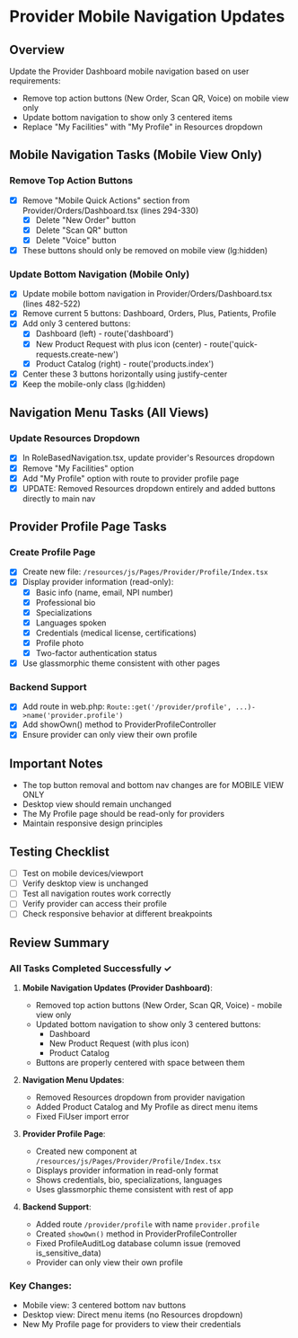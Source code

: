 # Provider Mobile Navigation Updates

## Overview
Update the Provider Dashboard mobile navigation based on user requirements:
- Remove top action buttons (New Order, Scan QR, Voice) on mobile view only
- Update bottom navigation to show only 3 centered items
- Replace "My Facilities" with "My Profile" in Resources dropdown

## Mobile Navigation Tasks (Mobile View Only)

### Remove Top Action Buttons
- [x] Remove "Mobile Quick Actions" section from Provider/Orders/Dashboard.tsx (lines 294-330)
  - [x] Delete "New Order" button
  - [x] Delete "Scan QR" button  
  - [x] Delete "Voice" button
- [x] These buttons should only be removed on mobile view (lg:hidden)

### Update Bottom Navigation (Mobile Only)
- [x] Update mobile bottom navigation in Provider/Orders/Dashboard.tsx (lines 482-522)
- [x] Remove current 5 buttons: Dashboard, Orders, Plus, Patients, Profile
- [x] Add only 3 centered buttons:
  - [x] Dashboard (left) - route('dashboard')
  - [x] New Product Request with plus icon (center) - route('quick-requests.create-new')
  - [x] Product Catalog (right) - route('products.index')
- [x] Center these 3 buttons horizontally using justify-center
- [x] Keep the mobile-only class (lg:hidden)

## Navigation Menu Tasks (All Views)

### Update Resources Dropdown
- [x] In RoleBasedNavigation.tsx, update provider's Resources dropdown
- [x] Remove "My Facilities" option
- [x] Add "My Profile" option with route to provider profile page
- [x] UPDATE: Removed Resources dropdown entirely and added buttons directly to main nav

## Provider Profile Page Tasks

### Create Profile Page
- [x] Create new file: `/resources/js/Pages/Provider/Profile/Index.tsx`
- [x] Display provider information (read-only):
  - [x] Basic info (name, email, NPI number)
  - [x] Professional bio
  - [x] Specializations
  - [x] Languages spoken
  - [x] Credentials (medical license, certifications)
  - [x] Profile photo
  - [x] Two-factor authentication status
- [x] Use glassmorphic theme consistent with other pages

### Backend Support
- [x] Add route in web.php: `Route::get('/provider/profile', ...)->name('provider.profile')`
- [x] Add showOwn() method to ProviderProfileController
- [x] Ensure provider can only view their own profile

## Important Notes
- The top button removal and bottom nav changes are for MOBILE VIEW ONLY
- Desktop view should remain unchanged
- The My Profile page should be read-only for providers
- Maintain responsive design principles

## Testing Checklist
- [ ] Test on mobile devices/viewport
- [ ] Verify desktop view is unchanged
- [ ] Test all navigation routes work correctly
- [ ] Verify provider can access their profile
- [ ] Check responsive behavior at different breakpoints

## Review Summary

### All Tasks Completed Successfully ✓

1. **Mobile Navigation Updates (Provider Dashboard)**:
   - Removed top action buttons (New Order, Scan QR, Voice) - mobile view only
   - Updated bottom navigation to show only 3 centered buttons:
     - Dashboard
     - New Product Request (with plus icon)
     - Product Catalog
   - Buttons are properly centered with space between them

2. **Navigation Menu Updates**:
   - Removed Resources dropdown from provider navigation
   - Added Product Catalog and My Profile as direct menu items
   - Fixed FiUser import error

3. **Provider Profile Page**:
   - Created new component at `/resources/js/Pages/Provider/Profile/Index.tsx`
   - Displays provider information in read-only format
   - Shows credentials, bio, specializations, languages
   - Uses glassmorphic theme consistent with rest of app

4. **Backend Support**:
   - Added route `/provider/profile` with name `provider.profile`
   - Created `showOwn()` method in ProviderProfileController
   - Fixed ProfileAuditLog database column issue (removed is_sensitive_data)
   - Provider can only view their own profile

### Key Changes:
- Mobile view: 3 centered bottom nav buttons
- Desktop view: Direct menu items (no Resources dropdown)
- New My Profile page for providers to view their credentials